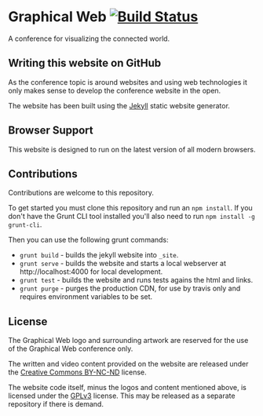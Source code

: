 # Graphical Web [![Build Status](https://travis-ci.org/met-office-lab/graphical-web-website.svg?branch=master)](https://travis-ci.org/met-office-lab/graphical-web-website)

A conference for visualizing the connected world.

## Writing this website on GitHub

As the conference topic is around websites and using web technologies it only makes sense to develop the conference website in the open.

The website has been built using the [Jekyll](https://jekyllrb.com/) static website generator.

## Browser Support

This website is designed to run on the latest version of all modern browsers.

## Contributions

Contributions are welcome to this repository.

To get started you must clone this repository and run an `npm install`. If you don't have the Grunt CLI tool installed you'll also need to run `npm install -g grunt-cli`.

Then you can use the following grunt commands:

 * `grunt build` - builds the jekyll website into `_site`.
 * `grunt serve` - builds the website and starts a local webserver at http://localhost:4000 for local development.
 * `grunt test` - builds the website and runs tests agains the html and links.
 * `grunt purge` - purges the production CDN, for use by travis only and requires environment variables to be set.

## License

The Graphical Web logo and surrounding artwork are reserved for the use of the Graphical Web conference only.

The written and video content provided on the website are released under the [Creative Commons BY-NC-ND](https://creativecommons.org/licenses/by-nc-nd/3.0/) license.

The website code itself, minus the logos and content mentioned above, is licensed under the [GPLv3](http://www.gnu.org/licenses/gpl-3.0.en.html) license. This may be released as a separate repository if there is demand.
